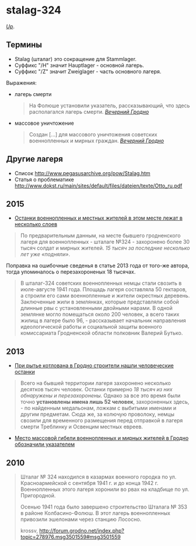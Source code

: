 # stalag-324

[_Up_](https://github.com/irnc/explore-belarus).

## Термины

* Stalag (шталаг) это сокращение для Stammlager.
* Суффикс "/H" значит Hauptlager - основной лагерь.
* Суффикс "/Z" значит Zweiglager - часть основного лагеря.

Выражения:

* лагерь смерти

  > На Фолюше установили указатель, рассказывающий, что  здесь располагался лагерь смерти. [_Вечерний Гродно_][vgr-2013]

* массовое уничтожение

  > Создан [...] для массового уничтожения советских военнопленных и мирных граждан. [_Вечерний Гродно_][vgr-2013]

[vgr-2013]: http://www.vgr.by/home/society/history/11289-news-grodno-mesto-konclageria-oboznachili-znakom

## Другие лагеря

* Список http://www.pegasusarchive.org/pow/Stalag.htm
* Статья о проблематике http://www.dokst.ru/main/sites/default/files/dateien/texte/Otto_ru.pdf

## 2015

* [Останки военнопленных и местных жителей в этом месте лежат в несколько слоев](http://www.kp.by/daily/26423.5/3295716/)

> По предварительным данным, на месте бывшего гродненского лагеря для военнопленных - шталаге №324 - захоронено более 30 тысяч солдат и мирных жителей. _15 тысяч за последние несколько лет уже «подняли»_.

Поправка на ошибочные сведенья в статье 2013 года от того-же автора, тогда упоминалось о перезахороненых 18 тысячах.

> В шталаг-324 советских военнопленных немцы стали свозить в июле-августе 1941 года. Площадь лагеря составляла 50 гектаров, а строили его сами военнопленные и жители окрестных деревень. Заключенные жили в землянках, которые представляли собой длинные рвы с установленными двойными нарами. В одной землянке могло помещаться около 200 человек, а всего таких жилищ в лагере было 96, - рассказывает начальник направления идеологической работы и социальной защиты военного комиссариата Гродненской области полковник Валерий Бутько.

## 2013

* [При рытье котлована в Гродно строители нашли человеческие останки](http://www.kp.by/daily/26168/3055649/)

> Всего на бывшей территории лагеря захоронено несколько десятков тысяч человек. Останки примерно _18 тысяч из них обнаружены и перезахоронены_. Однако за все это время были точно __установлены имена лишь 52 человек__, захороненных здесь, - по найденным медальонам, ложкам с выбитыми именами и другим предметам. Сюда же, за колючую проволоку, немцы свозили для временного размещения перед отправкой в лагеря смерти Треблинку и Освенцим местных евреев.

* [Место массовой гибели военнопленных и мирных жителей в Гродно обозначили указателем][vgr-2013]

## 2010

> Шталаг № 324 находился в казармах военного городка по ул. Красноармейской с сентября 1941 г. и до конца 1942 г. Военнопленных этого лагеря хоронили во рвах на кладбище по ул. Пригородной.
>
> Осенью 1941 года было завершено строительство Шталага № 353 в районе Колбасино-Фолюш. В этот лагерь военнопленных привозили эшелонами через станцию Лососно.
>
> krossv, http://forum.grodno.net/index.php?topic=278976.msg3501559#msg3501559
